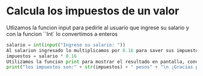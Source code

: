 # Calcula los impuestos de un valor
Utlizamos la funcion input para pedirle al usuario que ingrese su salario y con la funcion ``Int` lo convertimos a enteros
````python
salario = int(input("Ingrese su salario: "))
Al salarion ingresado lo multiplicamos por 0.16 para saver sus impuestos
impuestos = salario * 0.16
Utilizamos la funcion print para mostrar el resultado en pantalla, convertimos la variable a cadena de texto con `str`
print("los impuestos son:" + str(impuestos) + " pesos" + "\n ¡Gracias por usar nuestro sistema!")
